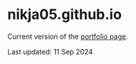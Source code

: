 # nikja05.github.io
Current version of the [portfolio page](https://nikja05.github.io).

Last updated: 11 Sep 2024
